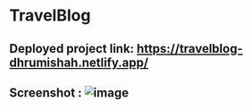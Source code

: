 # TravelBlog

## Deployed project link: https://travelblog-dhrumishah.netlify.app/

## Screenshot : ![image](https://user-images.githubusercontent.com/84569241/190842763-ba0aa614-2c90-490f-85c0-6e82b8d8385a.png)
